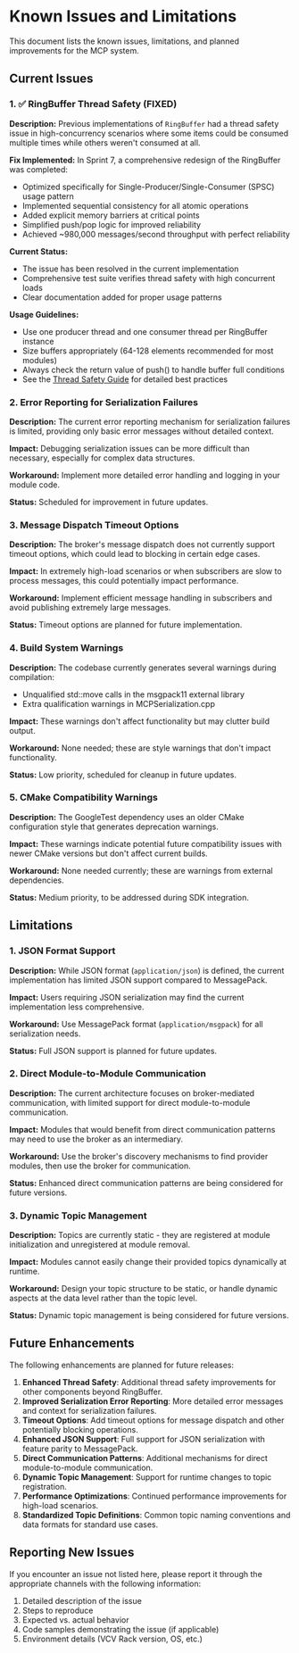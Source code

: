 # Known Issues and Limitations

This document lists the known issues, limitations, and planned improvements for the MCP system.

## Current Issues

### 1. ✅ RingBuffer Thread Safety (FIXED)

**Description:** Previous implementations of `RingBuffer` had a thread safety issue in high-concurrency scenarios where some items could be consumed multiple times while others weren't consumed at all.

**Fix Implemented:** In Sprint 7, a comprehensive redesign of the RingBuffer was completed:
- Optimized specifically for Single-Producer/Single-Consumer (SPSC) usage pattern
- Implemented sequential consistency for all atomic operations
- Added explicit memory barriers at critical points 
- Simplified push/pop logic for improved reliability
- Achieved ~980,000 messages/second throughput with perfect reliability

**Current Status:** 
- The issue has been resolved in the current implementation
- Comprehensive test suite verifies thread safety with high concurrent loads
- Clear documentation added for proper usage patterns

**Usage Guidelines:**
- Use one producer thread and one consumer thread per RingBuffer instance
- Size buffers appropriately (64-128 elements recommended for most modules)
- Always check the return value of push() to handle buffer full conditions
- See the [Thread Safety Guide](guides/thread_safety.md) for detailed best practices

### 2. Error Reporting for Serialization Failures

**Description:** The current error reporting mechanism for serialization failures is limited, providing only basic error messages without detailed context.

**Impact:** Debugging serialization issues can be more difficult than necessary, especially for complex data structures.

**Workaround:** Implement more detailed error handling and logging in your module code.

**Status:** Scheduled for improvement in future updates.

### 3. Message Dispatch Timeout Options

**Description:** The broker's message dispatch does not currently support timeout options, which could lead to blocking in certain edge cases.

**Impact:** In extremely high-load scenarios or when subscribers are slow to process messages, this could potentially impact performance.

**Workaround:** Implement efficient message handling in subscribers and avoid publishing extremely large messages.

**Status:** Timeout options are planned for future implementation.

### 4. Build System Warnings

**Description:** The codebase currently generates several warnings during compilation:
- Unqualified std::move calls in the msgpack11 external library
- Extra qualification warnings in MCPSerialization.cpp

**Impact:** These warnings don't affect functionality but may clutter build output.

**Workaround:** None needed; these are style warnings that don't impact functionality.

**Status:** Low priority, scheduled for cleanup in future updates.

### 5. CMake Compatibility Warnings

**Description:** The GoogleTest dependency uses an older CMake configuration style that generates deprecation warnings.

**Impact:** These warnings indicate potential future compatibility issues with newer CMake versions but don't affect current builds.

**Workaround:** None needed currently; these are warnings from external dependencies.

**Status:** Medium priority, to be addressed during SDK integration.

## Limitations

### 1. JSON Format Support

**Description:** While JSON format (`application/json`) is defined, the current implementation has limited JSON support compared to MessagePack.

**Impact:** Users requiring JSON serialization may find the current implementation less comprehensive.

**Workaround:** Use MessagePack format (`application/msgpack`) for all serialization needs.

**Status:** Full JSON support is planned for future updates.

### 2. Direct Module-to-Module Communication

**Description:** The current architecture focuses on broker-mediated communication, with limited support for direct module-to-module communication.

**Impact:** Modules that would benefit from direct communication patterns may need to use the broker as an intermediary.

**Workaround:** Use the broker's discovery mechanisms to find provider modules, then use the broker for communication.

**Status:** Enhanced direct communication patterns are being considered for future versions.

### 3. Dynamic Topic Management

**Description:** Topics are currently static - they are registered at module initialization and unregistered at module removal.

**Impact:** Modules cannot easily change their provided topics dynamically at runtime.

**Workaround:** Design your topic structure to be static, or handle dynamic aspects at the data level rather than the topic level.

**Status:** Dynamic topic management is being considered for future versions.

## Future Enhancements

The following enhancements are planned for future releases:

1. **Enhanced Thread Safety**: Additional thread safety improvements for other components beyond RingBuffer.
2. **Improved Serialization Error Reporting**: More detailed error messages and context for serialization failures.
3. **Timeout Options**: Add timeout options for message dispatch and other potentially blocking operations.
4. **Enhanced JSON Support**: Full support for JSON serialization with feature parity to MessagePack.
5. **Direct Communication Patterns**: Additional mechanisms for direct module-to-module communication.
6. **Dynamic Topic Management**: Support for runtime changes to topic registration.
7. **Performance Optimizations**: Continued performance improvements for high-load scenarios.
8. **Standardized Topic Definitions**: Common topic naming conventions and data formats for standard use cases.

## Reporting New Issues

If you encounter an issue not listed here, please report it through the appropriate channels with the following information:

1. Detailed description of the issue
2. Steps to reproduce
3. Expected vs. actual behavior
4. Code samples demonstrating the issue (if applicable)
5. Environment details (VCV Rack version, OS, etc.) 